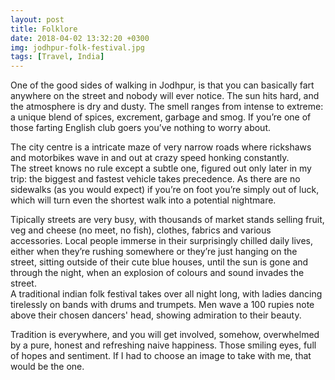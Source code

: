 ```yaml
---
layout: post
title: Folklore
date: 2018-04-02 13:32:20 +0300
img: jodhpur-folk-festival.jpg
tags: [Travel, India]
---
```

One of the good sides of walking in Jodhpur, is that you can basically
fart anywhere on the street and nobody will ever notice. The sun hits
hard, and the atmosphere is dry and dusty. The smell ranges from intense
to extreme: a unique blend of spices, excrement, garbage and smog.
If you’re one of those farting English club goers you’ve nothing to
worry about.

The city centre is a intricate maze of very narrow roads where
rickshaws and motorbikes wave in and out at crazy speed honking
constantly.  
The street knows no rule except a subtle one, figured out
only later in my trip: the biggest and fastest vehicle takes precedence.
As there are no sidewalks (as you would expect) if you’re on foot you’re
simply out of luck, which will turn even the shortest walk into a
potential nightmare.

Tipically streets are very busy, with thousands of market stands
selling fruit, veg and cheese (no meet, no fish), clothes, fabrics
and various accessories. Local people immerse in their surprisingly
chilled daily lives, either when they’re rushing somewhere or they’re
just hanging on the street, sitting outside of their cute blue houses,
until the sun is gone and through the night, when an explosion of
colours and sound invades the street.  
A traditional indian folk festival takes over all night long, with
ladies dancing tirelessly on bands with drums and trumpets.
Men wave a 100 rupies note above their chosen dancers' head,
showing admiration to their beauty.

Tradition is everywhere, and you will get involved, somehow, overwhelmed
by a pure, honest and refreshing naive happiness.
Those smiling eyes, full of hopes and sentiment.
If I had to choose an image to take with me, that would be the one.